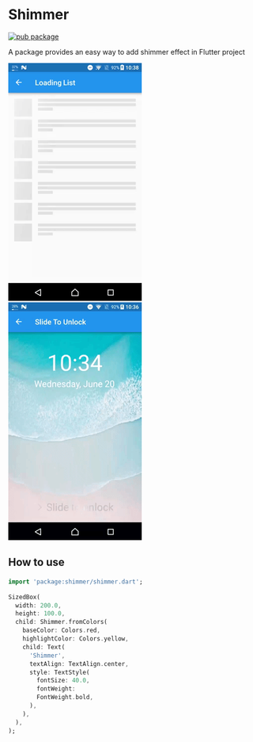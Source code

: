 # Shimmer

[![pub package](https://img.shields.io/pub/v/shimmer.svg)](https://pub.dartlang.org/packages/shimmer)

A package provides an easy way to add shimmer effect in Flutter project

<p>
    <img src="./screenshots/loading_list.gif?raw=true"/>
    <img src="./screenshots/slide_to_unlock.gif?raw=true"/>
</p>

## How to use

```dart
import 'package:shimmer/shimmer.dart';

```

```dart
SizedBox(
  width: 200.0,
  height: 100.0,
  child: Shimmer.fromColors(
    baseColor: Colors.red,
    highlightColor: Colors.yellow,
    child: Text(
      'Shimmer',
      textAlign: TextAlign.center,
      style: TextStyle(
        fontSize: 40.0,
        fontWeight:
        FontWeight.bold,
      ),
    ),
  ),
);

```